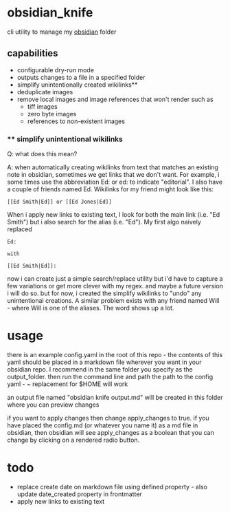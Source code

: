 # obsidian_knife
cli utility to manage my [obsidian](https://obsidian.md) folder

## capabilities
- configurable dry-run mode
- outputs changes to a file in a specified folder
- simplify unintentionally created wikilinks**
- deduplicate images
- remove local images and image references that won't render such as
    - tiff images
    - zero byte images
    - references to non-existent images

### ** simplify unintentional wikilinks
Q: what does this mean?

A: when automatically creating wikilinks from text that matches an existing note in obsidian, sometimes we get links that we don't want.
For example, i some times use the abbreviation Ed: or ed: to indicate "editorial". I also have a couple of friends named Ed.  Wikilinks for my friend might look like this:

```
[[Ed Smith|Ed]] or [[Ed Jones|Ed]] 
```

When i apply new links to existing text, I look for both the main link (i.e. "Ed Smith") but i also 
search for the alias (i.e. "Ed"). My first algo naively replaced 
```
Ed:

with

[[Ed Smith|Ed]]:
```

now i can create just a simple search/replace utility but i'd have to capture a few variations or get more clever with my regex. and maybe a future version i will do so. 
but for now, i created the simplify wikilinks to "undo" any unintentional creations. A similar problem exists with any friend 
named Will - where Will is one of the aliases. The word shows up a lot.  

# usage 
there is an example config.yaml in the root of this repo - the contents of this yaml should be placed in a markdown file wherever you want in your
obsidian repo. I recommend in the same folder you specify as the output_folder.
then run the command line and path the path to the config yaml - ~ replacement for $HOME will work

an output file named "obsidian knife output.md" will be created in this folder where you can preview changes

if you want to apply changes then change apply_changes to true. if you have placed the config.md (or whatever you name it) as a md file in obsidian, 
then obsidian will see apply_changes as a boolean that you can change by clicking on a rendered radio button.

# todo
- replace create date on markdown file using defined property - also update date_created property in frontmatter
- apply new links to existing text  

